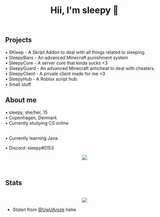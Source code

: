 <div align="center">
  <h1>Hii, I'm sleepy 👋</h1> <br/>
</div>

<h2>Projects</h2>
• SKleep - A Skript Addon to deal with all things related to sleeping.<br />
• SleepyBans - An advanced Minecraft punishment system<br/ >
• SleepyCore - A server core that kinda sucks <3<br />
• SleepyGuard - An advanced Minecraft anticheat to deal with cheaters.<br/ >
• SleepyClient - A private client made for me <3<br/ >
• SleepyHub - A Roblox script hub.<br />
• Small stuff<br />

<h2>About me</h2>
• sleepy, she/her, 15<br/>
• Copenhagen, Denmark<br/>
• Currently studying CS online<br/><br/>

• Currently learning Java.<br/>

• Discord: sleepy#0153<br/>

<p align="center"><a href="https://discord.com/users/404172784407937024"><img align="center" src="https://lanyard-profile-readme.vercel.app/api/404172784407937024?bg=302c33"></a></p>

<br />

<h2>Stats</h2>
<p align = center>
  <br />
  <img src = "https://github-readme-streak-stats.herokuapp.com/?user=sleepyylol&theme=dracula">
</p>

- Stolen from [@UwUAroze](https://github.com/UwUAroze) hehe
 

